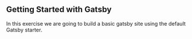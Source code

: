 ## Getting Started with Gatsby

In this exercise we are going to build a basic gatsby site using the default Gatsby starter.
